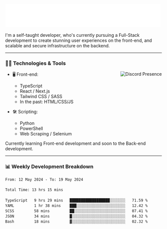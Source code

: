 <img src="assets/wave.svg" alt=":wave:" />

I'm a self-taught developer, who's currently pursuing a Full-Stack development to create stunning user experiences on the front-end, and scalable and secure infrastructure on the backend.

---

### 🧑‍💻 Technologies & Tools

<a href="https://discord.com/users/414304208649453568" target="_blank" rel="nofollow">
   <img src="https://lanyard-profile-readme.vercel.app/api/414304208649453568?idleMessage=Probably%20doing%20something%20else..." alt="Discord Presence" align="right">
</a>

- 🖥️ Front-end:

  - TypeScript
  - React / Next.js
  - Tailwind CSS / SASS
  - In the past: HTML/CSS/JS

- 🛠 Scripting:

  - Python
  - PowerShell
  - Web Scraping / Selenium

Currently learning Front-end development and soon to the Back-end development.

---

### 📊 Weekly Development Breakdown

<!-- ![ccrsxx's GitHub Stats](https://github-readme-stats.vercel.app/api?username=ccrsxx&count_private=true&theme=tokyonight) -->
<!-- ![ccrsxx's Top Langs](https://github-readme-stats.vercel.app/api/top-langs/?username=ccrsxx&hide=lua,java,html&theme=tokyonight) -->

<!--START_SECTION:waka-->

```txt
From: 12 May 2024 - To: 19 May 2024

Total Time: 13 hrs 15 mins

TypeScript   9 hrs 29 mins   ██████████████████░░░░░░░   71.59 %
YAML         1 hr 38 mins    ███░░░░░░░░░░░░░░░░░░░░░░   12.42 %
SCSS         58 mins         ██░░░░░░░░░░░░░░░░░░░░░░░   07.41 %
JSON         34 mins         █░░░░░░░░░░░░░░░░░░░░░░░░   04.32 %
Bash         18 mins         ▓░░░░░░░░░░░░░░░░░░░░░░░░   02.32 %
```

<!--END_SECTION:waka-->
